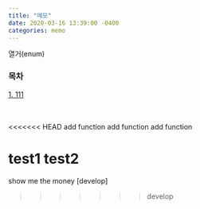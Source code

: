 ```yaml
---
title: "메모"
date: 2020-03-16 13:39:00 -0400
categories: memo
---
```


열거(enum)

### 목차
[1. 111](#1-111)<br>
<br><br>

<<<<<<< HEAD
add function
add function
add function

test1
test2
=======
show me the money [develop]
>>>>>>> develop

